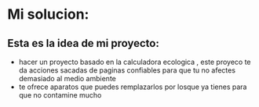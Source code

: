 # Mi solucion:  
## Esta es la idea de mi proyecto:
- hacer un proyecto basado en la calculadora ecologica , este proyeco te da acciones sacadas de paginas confiables para que tu no afectes demasiado al medio ambiente
- te ofrece aparatos que puedes remplazarlos por losque ya tienes para que no contamine mucho
  
   

